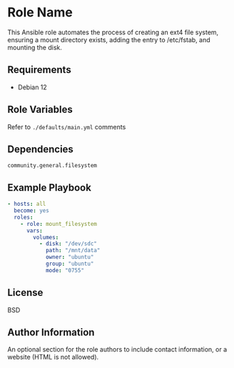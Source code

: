 Role Name
=========

This Ansible role automates the process of creating an ext4 file system, ensuring a mount directory exists, adding the entry to /etc/fstab, and mounting the disk.

Requirements
------------

- Debian 12

Role Variables
--------------

Refer to `./defaults/main.yml` comments

Dependencies
------------

`community.general.filesystem`


Example Playbook
----------------

```yaml
- hosts: all
  become: yes
  roles:
    - role: mount_filesystem
      vars:
        volumes:
          - disk: "/dev/sdc"
            path: "/mnt/data"
            owner: "ubuntu"
            group: "ubuntu"
            mode: "0755"
```

License
-------

BSD

Author Information
------------------

An optional section for the role authors to include contact information, or a website (HTML is not allowed).

